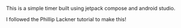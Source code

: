 This is a simple timer built using jetpack compose and android studio. 

I followed the Phillip Lackner tutorial to make this!